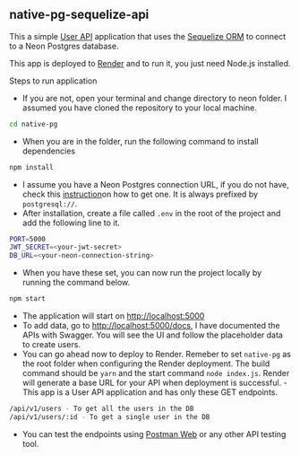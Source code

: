 ## native-pg-sequelize-api

This a simple [User API](/native-pg/) application that uses the [Sequelize ORM](https://sequelize.org/) to connect to a Neon Postgres database.

This app is deployed to [Render](https://dashboard.render.com/) and to run it, you just need Node.js installed.

Steps to run application
- If you are not, open your terminal and change directory to neon folder. I assumed you have cloned the repository to your local machine.
```bash
cd native-pg
```
- When you are in the folder, run the following command to install dependencies
```bash
npm install
```
- I assume you have a Neon Postgres connection URL, if you do not have, check this [instruction](https://neon.tech/docs/connect/connect-from-any-app)on how to get one. It is always prefixed by `postgresql://`.
- After installation, create a file called `.env` in the root of the project and add the following line to it.
```bash
PORT=5000
JWT_SECRET=<your-jwt-secret>
DB_URL=<your-neon-connection-string>
```
- When you have these set, you can now run the project locally by running the command below.
```bash
npm start
```
- The application will start on [http://localhost:5000](http://localhost:5000)
- To add data, go to [http://localhost:5000/docs](http://localhost:5000/docs), I have documented the APIs with Swagger. You will see the UI and follow the placeholder data to create users.
- You can go ahead now to deploy to Render. Remeber to set `native-pg` as the root folder when configuring the Render deployment. The build command should be `yarn` and the start command `node index.js`. Render will generate a base URL for your API when deployment is successful.
-This app is a User API application and has only these GET endpoints.
```bash
/api/v1/users - To get all the users in the DB
/api/v1/users/:id - To get a single user in the DB
```
- You can test the endpoints using [Postman Web](https://go.postman.co/home) or any other API testing tool.